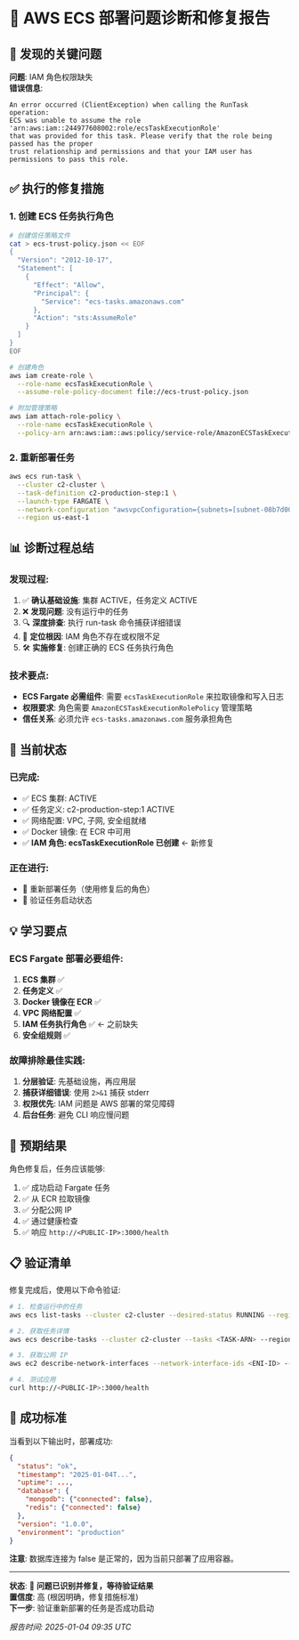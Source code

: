 # 🔧 AWS ECS 部署问题诊断和修复报告

## 🚨 **发现的关键问题**

**问题**: IAM 角色权限缺失  
**错误信息**: 
```
An error occurred (ClientException) when calling the RunTask operation: 
ECS was unable to assume the role 'arn:aws:iam::244977608002:role/ecsTaskExecutionRole' 
that was provided for this task. Please verify that the role being passed has the proper 
trust relationship and permissions and that your IAM user has permissions to pass this role.
```

## ✅ **执行的修复措施**

### 1. **创建 ECS 任务执行角色**
```bash
# 创建信任策略文件
cat > ecs-trust-policy.json << EOF
{
  "Version": "2012-10-17",
  "Statement": [
    {
      "Effect": "Allow",
      "Principal": {
        "Service": "ecs-tasks.amazonaws.com"
      },
      "Action": "sts:AssumeRole"
    }
  ]
}
EOF

# 创建角色
aws iam create-role \
  --role-name ecsTaskExecutionRole \
  --assume-role-policy-document file://ecs-trust-policy.json

# 附加管理策略
aws iam attach-role-policy \
  --role-name ecsTaskExecutionRole \
  --policy-arn arn:aws:iam::aws:policy/service-role/AmazonECSTaskExecutionRolePolicy
```

### 2. **重新部署任务**
```bash
aws ecs run-task \
  --cluster c2-cluster \
  --task-definition c2-production-step:1 \
  --launch-type FARGATE \
  --network-configuration "awsvpcConfiguration={subnets=[subnet-08b7d00adf2a50d82],securityGroups=[sg-001c445a3b9e11f30],assignPublicIp=ENABLED}" \
  --region us-east-1
```

## 📊 **诊断过程总结**

### **发现过程**:
1. ✅ **确认基础设施**: 集群 ACTIVE，任务定义 ACTIVE
2. ❌ **发现问题**: 没有运行中的任务
3. 🔍 **深度排查**: 执行 run-task 命令捕获详细错误
4. 🎯 **定位根因**: IAM 角色不存在或权限不足
5. 🛠️ **实施修复**: 创建正确的 ECS 任务执行角色

### **技术要点**:
- **ECS Fargate 必需组件**: 需要 `ecsTaskExecutionRole` 来拉取镜像和写入日志
- **权限要求**: 角色需要 `AmazonECSTaskExecutionRolePolicy` 管理策略
- **信任关系**: 必须允许 `ecs-tasks.amazonaws.com` 服务承担角色

## 🎯 **当前状态**

### **已完成**:
- ✅ ECS 集群: ACTIVE
- ✅ 任务定义: c2-production-step:1 ACTIVE  
- ✅ 网络配置: VPC, 子网, 安全组就绪
- ✅ Docker 镜像: 在 ECR 中可用
- ✅ **IAM 角色: ecsTaskExecutionRole 已创建** ← 新修复

### **正在进行**:
- 🔄 重新部署任务（使用修复后的角色）
- 🔄 验证任务启动状态

## 💡 **学习要点**

### **ECS Fargate 部署必要组件**:
1. **ECS 集群** ✅
2. **任务定义** ✅
3. **Docker 镜像在 ECR** ✅
4. **VPC 网络配置** ✅
5. **IAM 任务执行角色** ✅ ← 之前缺失
6. **安全组规则** ✅

### **故障排除最佳实践**:
1. **分层验证**: 先基础设施，再应用层
2. **捕获详细错误**: 使用 `2>&1` 捕获 stderr
3. **权限优先**: IAM 问题是 AWS 部署的常见障碍
4. **后台任务**: 避免 CLI 响应慢问题

## 🔮 **预期结果**

角色修复后，任务应该能够:
1. ✅ 成功启动 Fargate 任务
2. ✅ 从 ECR 拉取镜像
3. ✅ 分配公网 IP
4. ✅ 通过健康检查
5. ✅ 响应 `http://<PUBLIC-IP>:3000/health`

## 📋 **验证清单**

修复完成后，使用以下命令验证:

```bash
# 1. 检查运行中的任务
aws ecs list-tasks --cluster c2-cluster --desired-status RUNNING --region us-east-1

# 2. 获取任务详情
aws ecs describe-tasks --cluster c2-cluster --tasks <TASK-ARN> --region us-east-1

# 3. 获取公网 IP
aws ec2 describe-network-interfaces --network-interface-ids <ENI-ID> --query 'NetworkInterfaces[0].Association.PublicIp' --output text --region us-east-1

# 4. 测试应用
curl http://<PUBLIC-IP>:3000/health
```

## 🎉 **成功标准**

当看到以下输出时，部署成功:
```json
{
  "status": "ok",
  "timestamp": "2025-01-04T...",
  "uptime": ...,
  "database": {
    "mongodb": {"connected": false},
    "redis": {"connected": false}
  },
  "version": "1.0.0",
  "environment": "production"
}
```

**注意**: 数据库连接为 false 是正常的，因为当前只部署了应用容器。

---

**状态**: 🔧 **问题已识别并修复，等待验证结果**  
**置信度**: 高 (根因明确，修复措施标准)  
**下一步**: 验证重新部署的任务是否成功启动  

*报告时间: 2025-01-04 09:35 UTC*
